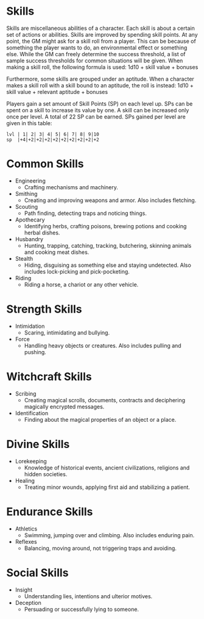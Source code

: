 # Skills
Skills are miscellaneous abilities of a character. Each skill is about a certain set of actions or abilities. Skills are improved by spending skill points. At any point, the GM might ask for a skill roll from a player. This can be because of something the player wants to do, an environmental effect or something else. While the GM can freely determine the success threshold, a list of sample success thresholds for common situations will be given. When making a skill roll, the following formula is used: 
	1d10 + skill value + bonuses

Furthermore, some skills are grouped under an aptitude. When a character makes a skill roll with a skill bound to an aptitude, the roll is instead:
	1d10 + skill value + relevant aptitude + bonuses

Players gain a set amount of Skill Points (SP) on each level up. SPs can be spent on a skill to increase its value by one. A skill can be increased only once per level. A total of 22 SP can be earned. SPs gained per level are given in this table:
```skill_table
lvl | 1| 2| 3| 4| 5| 6| 7| 8| 9|10
sp  |+4|+2|+2|+2|+2|+2|+2|+2|+2|+2
```

# Common Skills
+ Engineering
	+ Crafting mechanisms and machinery.
+ Smithing
	+ Creating and improving weapons and armor. Also includes fletching.
+ Scouting
	+ Path finding, detecting traps and noticing things.
+ Apothecary
	+ Identifying herbs, crafting poisons, brewing potions and cooking herbal dishes.
+ Husbandry
	+ Hunting, trapping, catching, tracking, butchering, skinning animals and cooking meat dishes.
+ Stealth
	+ Hiding, disguising as something else and staying undetected. Also includes lock-picking and pick-pocketing.
+ Riding
	+ Riding a horse, a chariot or any other vehicle.

# Strength Skills
+ Intimidation
	+ Scaring, intimidating and bullying.
+ Force
	+ Handling heavy objects or creatures. Also includes pulling and pushing.

# Witchcraft Skills
+ Scribing
	+ Creating magical scrolls, documents, contracts and deciphering magically encrypted messages.
+ Identification
	+ Finding about the magical properties of an object or a place.

# Divine Skills
+ Lorekeeping
	+ Knowledge of historical events, ancient civilizations, religions and hidden societies.
+ Healing
	+ Treating minor wounds, applying first aid and stabilizing a patient.

# Endurance Skills
+ Athletics
	+ Swimming, jumping over and climbing. Also includes enduring pain.
+ Reflexes
	+ Balancing, moving around, not triggering traps and avoiding.

# Social Skills
+ Insight
	+ Understanding lies, intentions and ulterior motives.
+ Deception
	+ Persuading or successfully lying to someone.